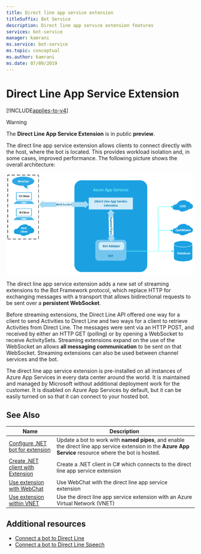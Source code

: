 ```yaml
---
title: Direct line app service extension
titleSuffix: Bot Service
description: Direct line app service extension features
services: bot-service
manager: kamrani
ms.service: bot-service
ms.topic: conceptual
ms.author: kamrani 
ms.date: 07/09/2019
---
```


# Direct Line App Service Extension

[!INCLUDE[applies-to-v4](includes/applies-to.md)]

> [!WARNING]
> The **Direct Line App Service Extension** is in public **preview**.  

The direct line app service extension allows clients to connect directly with the host, where the bot is located. This provides workload isolation and, in some cases, improved performance. The following picture shows the overall architecture:

![Direct line extension architecture](./media/channels/direct-line-extension-architecture.png)

The direct line app service extension adds a new set of streaming extensions to the Bot Framework protocol, which replace HTTP for exchanging messages with a transport that allows bidirectional requests to be sent over a **persistent WebSocket**.

Before streaming extensions, the Direct Line API offered one way for a client to send Activities to Direct Line and two ways for a client to retrieve Activities from Direct Line. The messages were sent via an HTTP POST, and received by either an HTTP GET (polling) or by opening a WebSocket to receive ActivitySets.
Streaming extensions expand on the use of the WebSocket an allows **all messaging communication** to be sent on that WebSocket. Streaming extensions can also be used between channel services and the bot.

The direct line app service extension is pre-installed on all instances of Azure App Services in every data center around the world. It is maintained and managed by Microsoft without additional deployment work for the customer. It is disabled on Azure App Services by default, but it can be easily turned on so that it can connect to your hosted bot.


## See Also

|Name|Description|
|---|---|
|[Configure .NET bot for extension](bot-service-channel-directline-extension-net-bot.md)|Update a bot to work with **named pipes**, and enable the direct line app service extension in the **Azure App Service** resource where the bot is hosted.  |
|[Create .NET client with Extension](bot-service-channel-directline-extension-net-client.md)|Create a .NET client in C# which connects to the direct line app service extension|
|[Use extension with WebChat](bot-service-channel-directline-extension-webchat-client.md)|Use WebChat with the direct line app service extension|
|[Use extension within VNET](bot-service-channel-directline-extension-vnet.md)|Use the direct line app service extension with an Azure Virtual Network (VNET)|

## Additional resources

- [Connect a bot to Direct Line](bot-service-channel-connect-directline.md)
- [Connect a bot to Direct Line Speech](bot-service-channel-connect-directlinespeech.md)
